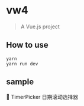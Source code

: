 # vw4

> A Vue.js project

## How to use
```text
yarn
yarn run dev
```

## sample
:bookmark: TimerPicker 日期滚动选择器
